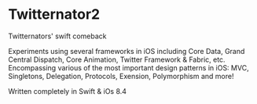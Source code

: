 # Twitternator2
Twitternators' swift comeback

Experiments using several frameworks in iOS including Core Data, Grand Central Dispatch, Core Animation, Twitter Framework & Fabric, etc. 
Encompassing various of the most important design patterns in iOS: MVC, Singletons, Delegation, Protocols, Exension,
Polymorphism and more!

Written completely in Swift & iOs 8.4
